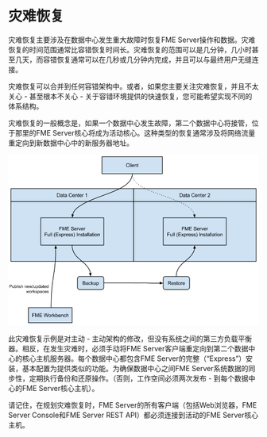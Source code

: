 # 灾难恢复

灾难恢复主要涉及在数据中心发生重大故障时恢复FME Server操作和数据。灾难恢复的时间范围通常比容错恢复时间长。灾难恢复的范围可以是几分钟，几小时甚至几天，而容错恢复通常可以在几秒或几分钟内完成，并且可以与最终用户无缝连接。

灾难恢复可以合并到任何容错架构中。或者，如果您主要关注灾难恢复，并且不太关心 - 甚至根本不关心 - 关于容错环境提供的快速恢复，您可能希望实现不同的体系结构。

灾难恢复的一般概念是，如果一个数据中心发生故障，第二个数据中心将接管，位于那里的FME Server核心将成为活动核心。这种类型的恢复通常涉及将网络流量重定向到新数据中心中的新服务器地址。

![](../.gitbook/assets/1.007.disasterrecovery.png)

此灾难恢复示例是对主动 - 主动架构的修改，但没有系统之间的第三方负载平衡器。相反，在发生灾难时，必须手动将FME Server客户端重定向到第二个数据中心的核心主机服务器。每个数据中心都包含FME Server的完整（“Express”）安装，基本配置为提供类似的功能。为确保数据中心之间FME Server系统数据的同步性，定期执行备份和还原操作。（否则，工作空间必须两次发布 - 到每个数据中心的FME Server核心主机）。

请记住，在规划灾难恢复时，FME Server的所有客户端（包括Web浏览器，FME Server Console和FME Server REST API）都必须连接到活动的FME Server核心主机。

